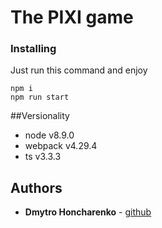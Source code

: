# The PIXI game

### Installing

Just run this command and enjoy

```
npm i
npm run start
```

##Versionality
- node v8.9.0
- webpack v4.29.4
- ts v3.3.3

## Authors

* **Dmytro Honcharenko** - [github](https://github.com/developer-honcharenko/)
